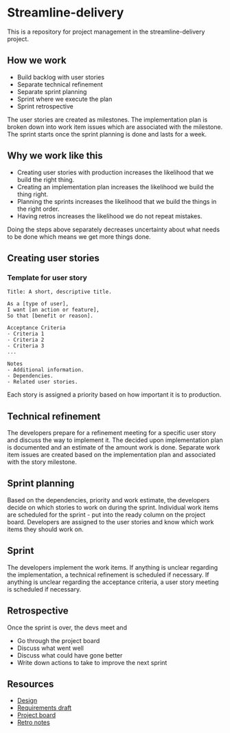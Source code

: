 # Streamline-delivery
This is a repository for project management in the streamline-delivery project.

## How we work
- Build backlog with user stories
- Separate technical refinement
- Separate sprint planning
- Sprint where we execute the plan
- Sprint retrospective

The user stories are created as milestones.
The implementation plan is broken down into work item issues which are associated with the milestone.
The sprint starts once the sprint planning is done and lasts for a week.


## Why we work like this
- Creating user stories with production increases the likelihood that we build the right thing.
- Creating an implementation plan increases the likelihood we build the thing right.
- Planning the sprints increases the likelihood that we build the things in the right order.
- Having retros increases the likelihood we do not repeat mistakes.

Doing the steps above separately decreases uncertainty about what needs to be done which means we get more things done.

## Creating user stories
### Template for user story
```
Title: A short, descriptive title.

As a [type of user],
I want [an action or feature],
So that [benefit or reason].

Acceptance Criteria
- Criteria 1
- Criteria 2
- Criteria 3
...

Notes
- Additional information.
- Dependencies.
- Related user stories.
```
Each story is assigned a priority based on how important it is to production.

## Technical refinement
The developers prepare for a refinement meeting for a specific user story and discuss the way to implement it.
The decided upon implementation plan is documented and an estimate of the amount work is done.
Separate work item issues are created based on the implementation plan and associated with the story milestone.

## Sprint planning
Based on the dependencies, priority and work estimate, the developers decide on which stories to work on during the sprint.
Individual work items are scheduled for the sprint - put into the ready column on the project board.
Developers are assigned to the user stories and know which work items they should work on.

## Sprint
The developers implement the work items.
If anything is unclear regarding the implementation, a technical refinement is scheduled if necessary.
If anything is unclear regarding the acceptance criteria, a user story meeting is scheduled if necessary.

## Retrospective
Once the sprint is over, the devs meet and
- Go through the project board
- Discuss what went well
- Discuss what could have gone better
- Write down actions to take to improve the next sprint

## Resources
- [Design](https://www.figma.com/file/jfcyr8KAdFYhXDVyZLfYf2/Trailblazer-mock?type=design&node-id=0-1&mode=design&t=bM8tgbpJXEaK9RGt-0)
- [Requirements draft](https://docs.google.com/document/d/13FdNjrMG0bIwpHuuo_ZGFDdGhhLRDWD4Er8ErgR27rQ/edit#heading=h.r3cf4lonoo68)
- [Project board]()
- [Retro notes](https://docs.google.com/document/d/1eQK6LefuQx0Xua1z5Lri-LDPNr0cpFhXsLBrRIQNSTw/edit?usp=sharing)
